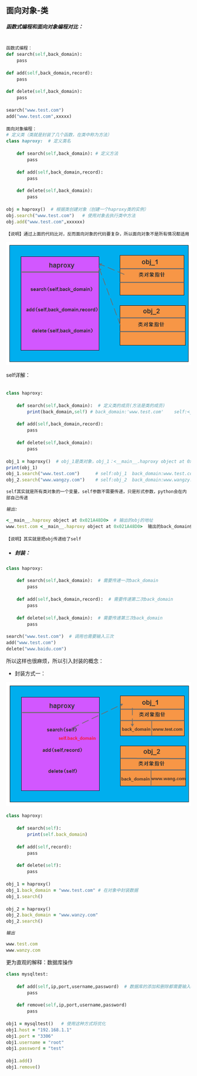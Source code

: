 ## 面向对象-类

##### 函数式编程和面向对象编程对比：

```ruby

函数式编程：
def search(self,back_domain):
    pass

def add(self,back_domain,record):
    pass
    
def delete(self,back_domain):
    pass
    
search("www.test.com")
add("www.test.com",xxxxx)

面向对象编程：
# 定义类（类就是封装了几个函数，在类中称为方法）
class haproxy:  # 定义类名

    def search(self,back_domain): # 定义方法
        pass

    def add(self,back_domain,record):
        pass
    
    def delete(self,back_domain):
        pass
    
obj = haproxy()  # 根据类创建对象（创建一个haproxy类的实例）
obj.search("www.test.com")   # 使用对象去执行类中方法
obj.add("www.test.com",xxxxxx)

【说明】通过上面的代码比对，反而面向对象的代码要复杂，所以面向对象不是所有情况都适用

```
![](https://github.com/ZongYuWang/image/blob/master/python-class1.png)

self详解：
```ruby

class haproxy:

    def search(self,back_domain):  # 定义类的成员(方法是类的成员)
        print(back_domain,self) # back_domain:'www.test.com'    self:<__main__.haproxy object at 0x021A48D0>

    def add(self,back_domain,record):
        pass

    def delete(self,back_domain):
        pass

obj_1 = haproxy()  # obj_1是类对象，obj_1：<__main__.haproxy object at 0x021A48D0>
print(obj_1)
obj_1.search("www.test.com")      # self:obj_1  back_domain:www.test.com
obj_2.search("www.wangzy.com")    # self:obj_2  back_domain:www.wangzy.com
```
`self其实就是所有类对象的一个变量，self参数不需要传递，只是形式参数，python会在内部自己传递 `   

*`输出:`*
```ruby
<__main__.haproxy object at 0x021A48D0>  # 输出的obj的地址
www.test.com <__main__.haproxy object at 0x021A48D0>  输出的back_domain值，和self地址值

【说明】其实就是把obj传递给了self
```

- ##### 封装：
```ruby
class haproxy:

    def search(self,back_domain):  # 需要传递一次back_domain
        pass

    def add(self,back_domain,record):  # 需要传递第二次back_domain
        pass

    def delete(self,back_domain):  # 需要传递第三次back_domain
        pass
      
search("www.test.com")  # 调用也需要输入三次
add("www.test.com")
delete("www.baidu.com")
```
所以这样也很麻烦，所以引入封装的概念：    

- 封装方式一：   

![](https://github.com/ZongYuWang/image/blob/master/python-class2.png)
```ruby
class haproxy:

    def search(self):
        print(self.back_domain)

    def add(self,record):
        pass

    def delete(self):
        pass

obj_1 = haproxy()
obj_1.back_domain = "www.test.com" # 在对象中封装数据
obj_1.search()

obj_2 = haproxy()
obj_2.back_domain = "www.wanzy.com"
obj_2.search()
```
*`输出`*
```ruby
www.test.com
www.wanzy.com
```
更为直观的解释：数据库操作  
```ruby
class mysqltest:

    def add(self,ip,port,username,password)  # 数据库的添加和删除都需要输入4个相同的信息
        pass
    
    def remove(self,ip,port,username,password)
        pass

obj1 = mysqltest()   # 使用这种方式将优化
obj1.host = "192.168.1.1"
obj1.port = "3306"
obj1.username = "root"
obj1.password = "test"

obj1.add()
obj1.remove()
```
